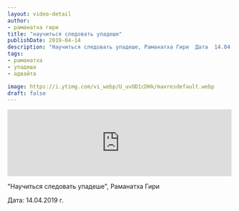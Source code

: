 ```yaml
---
layout: video-detail
author:
- раманатха гири
title: "научиться следовать упадеше"
publishDate: 2019-04-14
description: "Научиться следовать упадеше, Раманатха Гири  Дата  14.04.2019 г."
tags: 
- раманатха
- упадеша
- адвайта

image: https://i.ytimg.com/vi_webp/U_uvOD1cDHk/maxresdefault.webp
draft: false
---
```


<iframe width="100%" src="https://www.youtube.com/embed/U_uvOD1cDHk" frameborder="0" allowfullscreen=""></iframe> 

 "Научиться следовать упадеше", Раманатха Гири

 Дата: 14.04.2019 г.

  

 